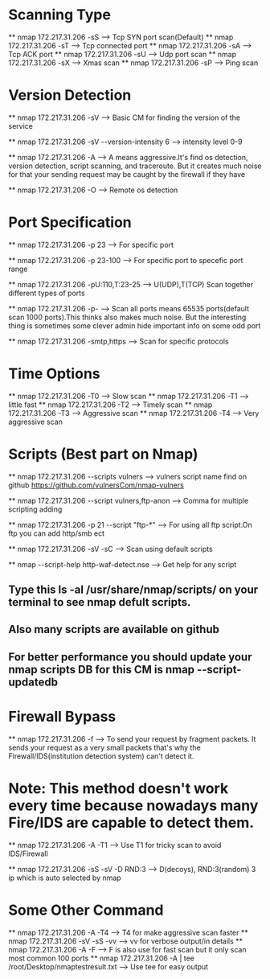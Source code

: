 #                                                                 Scanning Type


** nmap 172.217.31.206 -sS  --> Tcp SYN port scan(Default)
** nmap 172.217.31.206 -sT  --> Tcp connected port
** nmap 172.217.31.206 -sA  --> Tcp ACK port
** nmap 172.217.31.206 -sU  --> Udp port scan
** nmap 172.217.31.206 -sX  --> Xmas scan
** nmap 172.217.31.206 -sP  --> Ping scan



#                                                                Version Detection


** nmap 172.217.31.206 -sV  --> Basic CM for finding the version of the service

** nmap 172.217.31.206 -sV --version-intensity 6  --> intensity level 0-9

** nmap 172.217.31.206 -A  --> A means aggressive.It's find os detection, version detection, script scanning, and traceroute. But it creates much noise for that your sending request may be caught by the firewall if they have

** nmap 172.217.31.206 -O  --> Remote os detection

 #                                                               Port Specification 


** nmap 172.217.31.206 -p 23   --> For specific port

** nmap 172.217.31.206 -p 23-100  --> For specific port to specefic port range

** nmap 172.217.31.206 -pU:110,T:23-25 --> U(UDP),T(TCP) Scan together different types of ports

** nmap 172.217.31.206 -p-   --> Scan all ports means 65535 ports(default scan 1000 ports).This thinks also makes much noise. But the interesting thing is sometimes some clever admin hide important info on some odd port

** nmap 172.217.31.206 -smtp,https  --> Scan for specific protocols



#                                                                    Time Options

** nmap 172.217.31.206 -T0  --> Slow scan
** nmap 172.217.31.206 -T1  --> little fast 
** nmap 172.217.31.206 -T2  --> Timely scan
** nmap 172.217.31.206 -T3  --> Aggressive scan
** nmap 172.217.31.206 -T4  --> Very aggressive scan


#                                                              Scripts (Best part on Nmap)

 
** nmap 172.217.31.206 --scripts vulners    --> vulners script name find on github https://github.com/vulnersCom/nmap-vulners

** nmap 172.217.31.206 --script vulners,ftp-anon  --> Comma for  multiple scripting adding

** nmap 172.217.31.206 -p 21 --script "ftp-*"  --> For using all ftp script.On ftp you can add http/smb ect

** nmap 172.217.31.206 -sV -sC  --> Scan using default scripts

** nmap --script-help http-waf-detect.nse  --> Get help for any script 
                                                                         
## Type this ls -al /usr/share/nmap/scripts/ on your terminal to see nmap defult scripts.
## Also many scripts are available on github
## For better performance you should update your nmap scripts DB for this CM is  nmap --script-updatedb 


#                                                                     Firewall Bypass


** nmap 172.217.31.206 -f   --> To send your request by fragment packets. It sends your request as a very small packets that's why the Firewall/IDS(institution detection system) can't detect it.
# Note: This method doesn't work every time because nowadays many Fire/IDS are capable to detect them.

** nmap 172.217.31.206 -A -T1  --> Use T1 for tricky scan to avoid IDS/Firewall

** nmap 172.217.31.206 -sS -sV -D RND:3  --> D(decoys), RND:3(random) 3 ip which is auto selected by nmap
  


#                                                                     Some Other Command

** nmap 172.217.31.206 -A -T4  --> T4 for make aggressive scan faster
** nmap 172.217.31.206 -sV -sS -vv  --> vv for verbose output/in details
** nmap 172.217.31.206 -A -F   --> F is also use for fast scan but it only scan most common 100 ports
** nmap 172.217.31.206 -A | tee /root/Desktop/nmaptestresult.txt  --> Use tee for easy output
